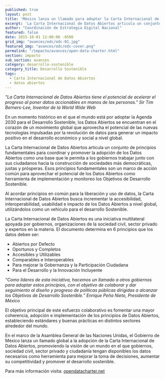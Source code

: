 ```yaml
---
published: true
layout: post
title: 'México lanza un llamado para adoptar la Carta Internacional de Datos Abiertos'
excerpt: 'La Carta Internacional de Datos Abiertos articula un conjunto de principios fundamentales para coordinar y promover la adopción de los Datos Abiertos como una base que le permita a los gobiernos trabajar junto con sus ciudadanos hacia la construcción de sociedades más democráticas, justas y prósperas.'
author: "Coordinación de Estrategia Digital Nacional"
featured: false
date: 2015-10-01 12:00:00 -0500
grid_img: "avances/odc/odc-01.jpg"
featured_img: "avances/odc/odc-cover.png"
permalink: "/impacto/avances/open-data-charter.html"
section: impacto
sub_section: avances
category: desarrollo-sostenible
category_title: Desarrollo Sostenible
tags:
  - Carta Internacional de Datos Abiertos
  - datos abiertos
---
```


*"La Carta Internacional de Datos Abiertos tiene el potencial de acelerar el progreso al poner datos accionables en manos de las personas." Sir Tim Berners-Lee, Inventor de la World Wide Web*

En un momento histórico en el que el mundo está por adoptar la Agenda 2030 para el Desarrollo Sostenible, los Datos Abiertos se encuentran en el corazón de un movimiento global que aprovecha el potencial de las nuevas tecnologías impulsadas por la revolución de datos para generar un impacto positivo en el desarrollo económico y social a nivel global.

La Carta Internacional de Datos Abiertos articula un conjunto de principios fundamentales para coordinar y promover la adopción de los Datos Abiertos como una base que le permita a los gobiernos trabajar junto con sus ciudadanos hacia la construcción de sociedades más democráticas, justas y prósperas. Esos principios fundamentales son un marco de acción común para aprovechar el potencial de los Datos Abiertos como herramienta de implementación y monitoreo los Objetivos de Desarrollo Sostenible.

Al acordar principios en común para la liberación y uso de datos, la Carta Internacional de Datos Abiertos busca incrementar la accesibilidad, interoperabilidad, usabilidad e impacto de los Datos Abiertos a nivel global, utilizándolos como un vehículo para el desarrollo Sostenible.

La Carta Internacional de Datos Abiertos es una iniciativa multilateral apoyada por gobiernos, organizaciones de la sociedad civil, sector privado y expertos en la materia. El documento determina en 6 principios que los datos deben ser:

- Abiertos por Defecto
- Oportunos y Completos
- Accesibles y Utilizables
- Comparables e Interoperables
- Para mejorar la Gobernanza y la Participación Ciudadana
- Para el Desarrollo y la Innovación Incluyente

*“Como líderes de esta iniciativa, hacemos un llamado a otros gobiernos para adoptar estos principios, con el objetivo de colaborar y dar seguimiento al diseño y progreso de políticas públicas dirigidas a alcanzar los Objetivos de Desarrollo Sostenible.” Enrique Peña Nieto, Presidente de México*

El objetivo principal de este esfuerzo colaborativo es fomentar una mayor coherencia, adopción e implementación de los principios de Datos Abiertos, estableciendo estándares y buenas prácticas en distintos sectores alrededor del mundo.

En el marco de la Asamblea General de las Naciones Unidas, el Gobierno de México lanza un llamado global a la adopción de la Carta Internacional de Datos Abiertos, promoviendo la visión de un mundo en el que gobiernos, sociedad civil, sector privado y ciudadanía tengan disponibles los datos necesarios como herramienta para mejorar la toma de decisiones, aumentar su competitividad y promover el desarrollo sostenible.

Para más información visita: [opendatacharter.net](http://opendatacharter.net 'Open Data Charter')
